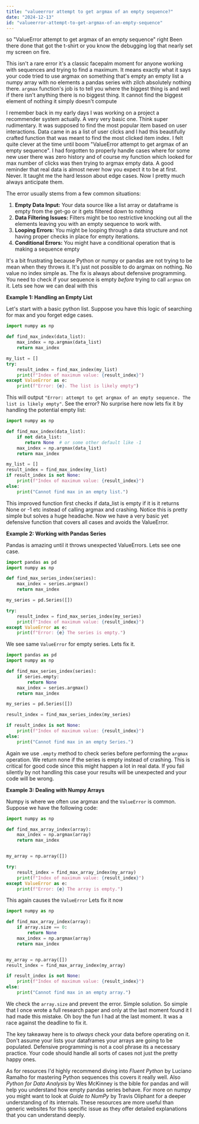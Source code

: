 ```yaml
---
title: "valueerror attempt to get argmax of an empty sequence?"
date: "2024-12-13"
id: "valueerror-attempt-to-get-argmax-of-an-empty-sequence"
---
```


 so "ValueError attempt to get argmax of an empty sequence" right Been there done that got the t-shirt or you know the debugging log that nearly set my screen on fire.

This isn't a rare error it's a classic facepalm moment for anyone working with sequences and trying to find a maximum.  It means exactly what it says your code tried to use argmax on something that's empty an empty list a numpy array with no elements a pandas series with zilch absolutely nothing there.  `argmax` function's job is to tell you where the biggest thing is and well if there isn't anything there is no biggest thing. It cannot find the biggest element of nothing it simply doesn't compute

I remember back in my early days I was working on a project a recommender system actually. A very very basic one. Think super rudimentary.  It was supposed to find the most popular item based on user interactions. Data came in as a list of user clicks and I had this beautifully crafted function that was meant to find the most clicked item index.  I felt quite clever at the time until boom "ValueError attempt to get argmax of an empty sequence". I had forgotten to properly handle cases where for some new user there was zero history and of course my function which looked for max number of clicks was then trying to argmax empty data. A good reminder that real data is almost never how you expect it to be at first. Never. It taught me the hard lesson about edge cases. Now I pretty much always anticipate them.

The error usually stems from a few common situations:

1. **Empty Data Input:** Your data source like a list array or dataframe is empty from the get-go or it gets filtered down to nothing
2. **Data Filtering Issues:** Filters might be too restrictive knocking out all the elements leaving you with an empty sequence to work with.
3. **Looping Errors:** You might be looping through a data structure and not having proper checks in place for empty iterations.
4. **Conditional Errors:** You might have a conditional operation that is making a sequence empty

It's a bit frustrating because Python or numpy or pandas are not trying to be mean when they throws it. It's just not possible to do argmax on nothing. No value no index simple as. The fix is always about defensive programming.  You need to check if your sequence is empty *before* trying to call `argmax` on it. Lets see how we can deal with this

**Example 1: Handling an Empty List**

Let's start with a basic python list. Suppose you have this logic of searching for max and you forget edge cases.

```python
import numpy as np

def find_max_index(data_list):
    max_index = np.argmax(data_list)
    return max_index

my_list = []
try:
    result_index = find_max_index(my_list)
    print(f"Index of maximum value: {result_index}")
except ValueError as e:
    print(f"Error: {e}. The list is likely empty")
```

This will output `"Error: attempt to get argmax of an empty sequence. The list is likely empty"`. See the error? No surprise here now lets fix it by handling the potential empty list:

```python
import numpy as np

def find_max_index(data_list):
    if not data_list:
       return None  # or some other default like -1
    max_index = np.argmax(data_list)
    return max_index

my_list = []
result_index = find_max_index(my_list)
if result_index is not None:
    print(f"Index of maximum value: {result_index}")
else:
    print("Cannot find max in an empty list.")
```

This improved function first checks if data_list is empty if it is it returns None or -1 etc instead of calling argmax and crashing. Notice this is pretty simple but solves a huge headache. Now we have a very basic yet defensive function that covers all cases and avoids the ValueError.

**Example 2: Working with Pandas Series**

Pandas is amazing until it throws unexpected ValueErrors. Lets see one case.

```python
import pandas as pd
import numpy as np

def find_max_series_index(series):
    max_index = series.argmax()
    return max_index

my_series = pd.Series([])

try:
    result_index = find_max_series_index(my_series)
    print(f"Index of maximum value: {result_index}")
except ValueError as e:
    print(f"Error: {e} The series is empty.")
```

We see same `ValueError` for empty series. Lets fix it.

```python
import pandas as pd
import numpy as np

def find_max_series_index(series):
    if series.empty:
        return None
    max_index = series.argmax()
    return max_index

my_series = pd.Series([])

result_index = find_max_series_index(my_series)

if result_index is not None:
    print(f"Index of maximum value: {result_index}")
else:
    print("Cannot find max in an empty Series.")
```

Again we use `.empty` method to check series before performing the `argmax` operation. We return none if the series is empty instead of crashing. This is critical for good code since this might happen a lot in real data. If you fail silently by not handling this case your results will be unexpected and your code will be wrong.

**Example 3: Dealing with Numpy Arrays**

Numpy is where we often use argmax and the `ValueError` is common. Suppose we have the following code:

```python
import numpy as np

def find_max_array_index(array):
    max_index = np.argmax(array)
    return max_index


my_array = np.array([])

try:
    result_index = find_max_array_index(my_array)
    print(f"Index of maximum value: {result_index}")
except ValueError as e:
    print(f"Error: {e} The array is empty.")
```

This again causes the `ValueError` Lets fix it now

```python
import numpy as np

def find_max_array_index(array):
    if array.size == 0:
        return None
    max_index = np.argmax(array)
    return max_index


my_array = np.array([])
result_index = find_max_array_index(my_array)

if result_index is not None:
    print(f"Index of maximum value: {result_index}")
else:
    print("Cannot find max in an empty array.")
```

We check the `array.size` and prevent the error. Simple solution. So simple that I once wrote a full research paper and only at the last moment found it I had made this mistake. Oh boy the fun I had at the last moment. It was a race against the deadline to fix it.

The key takeaway here is to *always* check your data before operating on it. Don't assume your lists your dataframes your arrays are going to be populated.  Defensive programming is not a cool phrase its a necessary practice. Your code should handle all sorts of cases not just the pretty happy ones.

As for resources I'd highly recommend diving into *Fluent Python* by Luciano Ramalho for mastering Python sequences this covers it really well. Also *Python for Data Analysis* by Wes McKinney is the bible for pandas and will help you understand how empty pandas series behave. For more on numpy you might want to look at *Guide to NumPy* by Travis Oliphant for a deeper understanding of its internals. These resources are more useful than generic websites for this specific issue as they offer detailed explanations that you can understand deeply.
